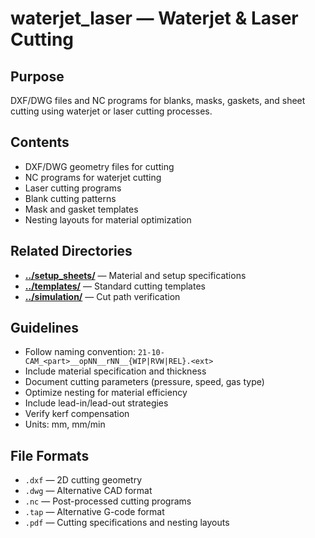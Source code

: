 # waterjet_laser — Waterjet & Laser Cutting

## Purpose
DXF/DWG files and NC programs for blanks, masks, gaskets, and sheet cutting using waterjet or laser cutting processes.

## Contents
- DXF/DWG geometry files for cutting
- NC programs for waterjet cutting
- Laser cutting programs
- Blank cutting patterns
- Mask and gasket templates
- Nesting layouts for material optimization

## Related Directories
- **[../setup_sheets/](../setup_sheets/)** — Material and setup specifications
- **[../templates/](../templates/)** — Standard cutting templates
- **[../simulation/](../simulation/)** — Cut path verification

## Guidelines
- Follow naming convention: `21-10-CAM_<part>__opNN__rNN__{WIP|RVW|REL}.<ext>`
- Include material specification and thickness
- Document cutting parameters (pressure, speed, gas type)
- Optimize nesting for material efficiency
- Include lead-in/lead-out strategies
- Verify kerf compensation
- Units: mm, mm/min

## File Formats
- `.dxf` — 2D cutting geometry
- `.dwg` — Alternative CAD format
- `.nc` — Post-processed cutting programs
- `.tap` — Alternative G-code format
- `.pdf` — Cutting specifications and nesting layouts
